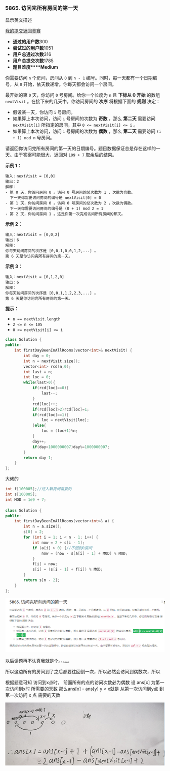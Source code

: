 ### 5865. 访问完所有房间的第一天

 显示英文描述

 

[我的提交](https://leetcode-cn.com/contest/weekly-contest-257/problems/first-day-where-you-have-been-in-all-the-rooms/submissions/)[返回竞赛](https://leetcode-cn.com/contest/weekly-contest-257/)

- **通过的用户数**300
- **尝试过的用户数**1051
- **用户总通过次数**316
- **用户总提交次数**1785
- **题目难度****Medium**

你需要访问 `n` 个房间，房间从 `0` 到 `n - 1` 编号。同时，每一天都有一个日期编号，从 `0` 开始，依天数递增。你每天都会访问一个房间。

最开始的第 `0` 天，你访问 `0` 号房间。给你一个长度为 `n` 且 **下标从 0 开始** 的数组 `nextVisit` 。在接下来的几天中，你访问房间的 **次序** 将根据下面的 **规则** 决定：

- 假设某一天，你访问 `i` 号房间。
- 如果算上本次访问，访问 `i` 号房间的次数为 **奇数** ，那么 **第二天** 需要访问 `nextVisit[i]` 所指定的房间，其中 `0 <= nextVisit[i] <= i` 。
- 如果算上本次访问，访问 `i` 号房间的次数为 **偶数** ，那么 **第二天** 需要访问 `(i + 1) mod n` 号房间。

请返回你访问完所有房间的第一天的日期编号。题目数据保证总是存在这样的一天。由于答案可能很大，返回对 `109 + 7` 取余后的结果。

 

**示例 1：**

```
输入：nextVisit = [0,0]
输出：2
解释：
- 第 0 天，你访问房间 0 。访问 0 号房间的总次数为 1 ，次数为奇数。
  下一天你需要访问房间的编号是 nextVisit[0] = 0
- 第 1 天，你访问房间 0 。访问 0 号房间的总次数为 2 ，次数为偶数。
  下一天你需要访问房间的编号是 (0 + 1) mod 2 = 1
- 第 2 天，你访问房间 1 。这是你第一次完成访问所有房间的那天。
```

**示例 2：**

```
输入：nextVisit = [0,0,2]
输出：6
解释：
你每天访问房间的次序是 [0,0,1,0,0,1,2,...] 。
第 6 天是你访问完所有房间的第一天。
```

**示例 3：**

```
输入：nextVisit = [0,1,2,0]
输出：6
解释：
你每天访问房间的次序是 [0,0,1,1,2,2,3,...] 。
第 6 天是你访问完所有房间的第一天。
```

 

**提示：**

- `n == nextVisit.length`
- `2 <= n <= 105`
- `0 <= nextVisit[i] <= i`

```c++
class Solution {
public:
    int firstDayBeenInAllRooms(vector<int>& nextVisit) {
        int day = 0;
        int n = nextVisit.size();
        vector<int> rcd(n,0);
        int last = n;
        int loc = 0;
        while(last>0){
            if(rcd[loc]==0){
                last--;
            }
            rcd[loc]++;
            if(rcd[loc]>2)rcd[loc]=1;
            if(rcd[loc]==1){
                loc = nextVisit[loc];
            }else{
                loc = (loc+1)%n;
            }
            day++;
            if(day>1000000007)day%=1000000007;
        }
        return day-1;
    }
};
```

大佬的

```c++
int f[100005];//进入新房间需要的
int s[100005];
int MOD = 1e9 + 7;

class Solution {
public:
    int firstDayBeenInAllRooms(vector<int>& a) {
        int n = a.size();
        s[0] = 2;
        for (int i = 1; i < n - 1; i++) {
            int now = 2 + s[i - 1];
            if (a[i] > 0) {//不回到0房间
                now = (now - s[a[i] - 1] + MOD) % MOD;
            }
            f[i] = now;
            s[i] = (s[i - 1] + f[i]) % MOD;
        }
        return s[n - 2];
    }
};
```

![image-20210905141826744](assets/image-20210905141826744.png)

以后读题再不认真我就是个。。。。。

所以这边所有的房间到了之后都要往回倒一次，所以必然会访问到偶数次，所以

根据题意可知 访问到x点时， 前面所有的点的访问次数必为偶数
设 ans[x] 为第一次访问到x时 所需要的天数
那么ans[x] - ans[y] y < x就是 从第一次访问到y点 到 第一次访问 x 点 需要的天数

![11111.png](assets/1630818362-YdAIaM-11111.png)

